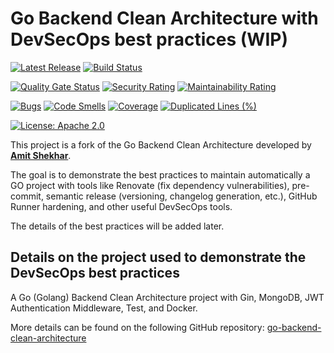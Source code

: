 # Go Backend Clean Architecture with DevSecOps best practices (WIP)

[![Latest Release][release-badge]][release-url]
[![Build Status][github-badge]][github-url]

[![Quality Gate Status][sonarcloud-status-badge]][sonarcloud-url]
[![Security Rating][sonarcloud-security-badge]][sonarcloud-url]
[![Maintainability Rating][sonarcloud-maintainability-badge]][sonarcloud-url]

[![Bugs][sonarcloud-bugs-badge]][sonarcloud-url]
[![Code Smells][sonarcloud-codesmells-badge]][sonarcloud-url]
[![Coverage][sonarcloud-coverage-badge]][sonarcloud-url]
[![Duplicated Lines (%)][sonarcloud-duplicated-badge]][sonarcloud-url]

[![License: Apache 2.0][badge-license]][link-license]

This project is a fork of the Go Backend Clean Architecture developed by [**Amit Shekhar**](https://amitshekhar.me).

The goal is to demonstrate the best practices to maintain automatically a GO project with tools like Renovate (fix dependency vulnerabilities), pre-commit, semantic release (versioning, changelog generation, etc.), GitHub Runner hardening, and other useful DevSecOps tools.

The details of the best practices will be added later.

## Details on the project used to demonstrate the DevSecOps best practices

A Go (Golang) Backend Clean Architecture project with Gin, MongoDB, JWT Authentication Middleware, Test, and Docker.

More details can be found on the following GitHub repository: [go-backend-clean-architecture][project-url]

[project-url]: https://github.com/amitshekhariitbhu/go-backend-clean-architecture
[release-badge]: https://img.shields.io/github/v/release/timoa/secure-go-backend-clean-architecture?logoColor=orange
[release-url]: https://github.com/timoa/secure-go-backend-clean-architecture/releases
[github-badge]: https://github.com/timoa/secure-go-backend-clean-architecture/workflows/Build/badge.svg
[github-url]: https://github.com/timoa/secure-go-backend-clean-architecture/actions?query=workflow%3ABuild
[sonarcloud-url]: https://sonarcloud.io/dashboard?id=timoa_secure-go-backend-clean-architecture
[sonarcloud-status-badge]: https://sonarcloud.io/api/project_badges/measure?project=timoa_secure-go-backend-clean-architecture&metric=alert_status
[sonarcloud-security-badge]: https://sonarcloud.io/api/project_badges/measure?project=timoa_secure-go-backend-clean-architecture&metric=security_rating
[sonarcloud-maintainability-badge]: https://sonarcloud.io/api/project_badges/measure?project=timoa_secure-go-backend-clean-architecture&metric=sqale_rating
[sonarcloud-bugs-badge]: https://sonarcloud.io/api/project_badges/measure?project=timoa_secure-go-backend-clean-architecture&metric=bugs
[sonarcloud-codesmells-badge]: https://sonarcloud.io/api/project_badges/measure?project=timoa_secure-go-backend-clean-architecture&metric=code_smells
[sonarcloud-coverage-badge]: https://sonarcloud.io/api/project_badges/measure?project=timoa_secure-go-backend-clean-architecture&metric=coverage
[sonarcloud-duplicated-badge]: https://sonarcloud.io/api/project_badges/measure?project=timoa_secure-go-backend-clean-architecture&metric=duplicated_lines_density
[badge-license]: https://img.shields.io/badge/License-Apache2-blue.svg
[link-license]: https://raw.githubusercontent.com/timoa/secure-go-backend-clean-architecture/master/LICENSE